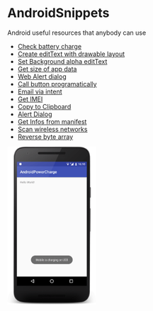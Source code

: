 # AndroidSnippets
Android useful resources that anybody can use

* <a href="https://github.com/georgioupanayiotis/AndroidSnippets/blob/master/check-battery-charge.java">Check battery charge</a>
* <a href="https://github.com/georgioupanayiotis/AndroidSnippets/blob/master/editText-with-drawable-layout.xml">Create editText with drawable layout</a>
* <a href="https://github.com/georgioupanayiotis/AndroidSnippets/blob/master/setBackground-alpha-editText.xml">Set Background alpha editText</a>
* <a href="https://github.com/georgioupanayiotis/AndroidSnippets/blob/master/get-size-of-app-data.java">Get size of app data</a>
* <a href="https://github.com/georgioupanayiotis/AndroidSnippets/blob/master/alert-dialog.java">Web Alert dialog</a>
* <a href="https://github.com/georgioupanayiotis/AndroidSnippets/blob/master/call-click-button-programatically.java">Call button programatically</a>
* <a href="https://github.com/georgioupanayiotis/AndroidSnippets/blob/master/email-via-intent.java">Email via intent</a>
* <a href="https://github.com/georgioupanayiotis/AndroidSnippets/blob/master/get-imei.java">Get IMEI</a>
* <a href="https://github.com/georgioupanayiotis/AndroidSnippets/blob/master/copy-to-clipboard.java">Copy to Clipboard</a>
* <a href="https://github.com/georgioupanayiotis/AndroidSnippets/blob/master/alert-dialog.java">Alert Dialog</a>
* <a href="https://github.com/georgioupanayiotis/AndroidSnippets/blob/master/get-infos-from-manifest.java" target="_blank">Get Infos from manifest</a>
* <a href="https://github.com/georgioupanayiotis/AndroidSnippets/blob/master/scan-wireless-networks.java" target="_blank">Scan wireless networks</a>
* <a href="https://github.com/georgioupanayiotis/AndroidSnippets/blob/master/reverse-byte-array.java" target="_blank">Reverse byte array</a>






<p align="left"><a href="https://github.com/georgioupanayiotis/AndroidSnippets/blob/master/get-infos-from-manifest.java" target="_blank">
<img src="https://github.com/georgioupanayiotis/AndroidSnippets/blob/master/android-power.png" width="200"></a>
</p>
